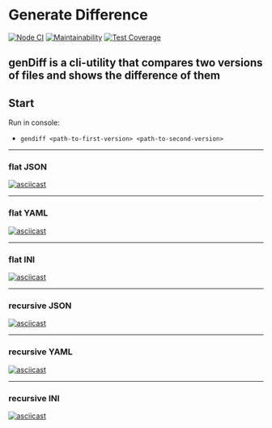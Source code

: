 # Generate Difference

[![Node CI](https://github.com/alexeybystrov/frontend-project-lvl2/workflows/Node%20CI/badge.svg)](https://github.com/alexeybystrov/frontend-project-lvl2/actions)
[![Maintainability](https://api.codeclimate.com/v1/badges/beaa2ea647904e4b7588/maintainability)](https://codeclimate.com/github/alexeybystrov/frontend-project-lvl2/maintainability)
[![Test Coverage](https://api.codeclimate.com/v1/badges/beaa2ea647904e4b7588/test_coverage)](https://codeclimate.com/github/alexeybystrov/frontend-project-lvl2/test_coverage)

## genDiff is a cli-utility that compares two versions of files and shows the difference of them

<!-- ## Setup

1. Download and install [Node.js](https://nodejs.org/) v13
2. Download [Brain games](https://github.com/alexeybystrov/frontend-project-lvl1/archive/master.zip) and unzip the archive to the destination folder
3. Open console and go to the folder with unarchived game ```cd <path_to_game>```
4. Run in console ```make install``` -->

## Start

Run in console:

* ```gendiff <path-to-first-version> <path-to-second-version>```

---

### flat JSON

[![asciicast](https://asciinema.org/a/321761.svg)](https://asciinema.org/a/321761)

---

### flat YAML

[![asciicast](https://asciinema.org/a/323330.svg)](https://asciinema.org/a/323330)

---

### flat INI

[![asciicast](https://asciinema.org/a/323370.svg)](https://asciinema.org/a/323370)

---

### recursive JSON

[![asciicast](https://asciinema.org/a/324203.svg)](https://asciinema.org/a/324203)

---

### recursive YAML

[![asciicast](https://asciinema.org/a/324204.svg)](https://asciinema.org/a/324204)

---

### recursive INI

[![asciicast](https://asciinema.org/a/324202.svg)](https://asciinema.org/a/324202)
